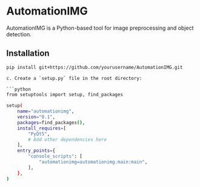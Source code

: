 # AutomationIMGAutomationIMG is a Python-based tool for image preprocessing and object detection.## Installation```bashpip install git+https://github.com/yourusername/AutomationIMG.gitc. Create a `setup.py` file in the root directory:```pythonfrom setuptools import setup, find_packagessetup(    name="automationimg",    version="0.1",    packages=find_packages(),    install_requires=[        "PyQt5",        # Add other dependencies here    ],    entry_points={        "console_scripts": [            "automationimg=automationimg.main:main",        ],    },)